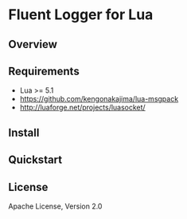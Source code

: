 # Fluent Logger for Lua
## Overview

## Requirements
- Lua >= 5.1
- https://github.com/kengonakajima/lua-msgpack
- http://luaforge.net/projects/luasocket/ 

## Install

## Quickstart

## License
Apache License, Version 2.0
